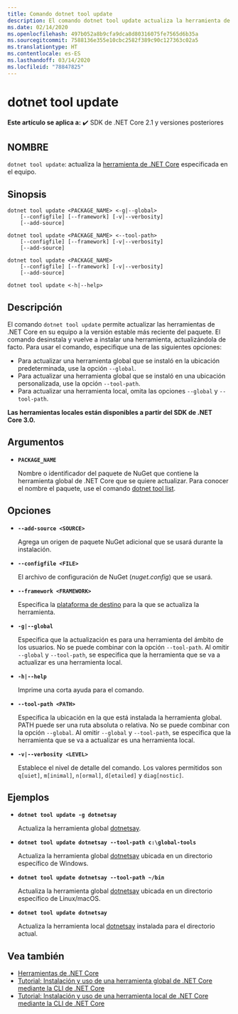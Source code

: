 ```yaml
---
title: Comando dotnet tool update
description: El comando dotnet tool update actualiza la herramienta de .NET Core en su equipo.
ms.date: 02/14/2020
ms.openlocfilehash: 497b052a8b9cfa9dca8d80316075fe7565d6b35a
ms.sourcegitcommit: 7588136e355e10cbc2582f389c90c127363c02a5
ms.translationtype: HT
ms.contentlocale: es-ES
ms.lasthandoff: 03/14/2020
ms.locfileid: "78847825"
---
```

# <a name="dotnet-tool-update"></a>dotnet tool update

**Este artículo se aplica a:** ✔️ SDK de .NET Core 2.1 y versiones posteriores

## <a name="name"></a>NOMBRE

`dotnet tool update`: actualiza la [herramienta de .NET Core](global-tools.md) especificada en el equipo.

## <a name="synopsis"></a>Sinopsis

```dotnetcli
dotnet tool update <PACKAGE_NAME> <-g|--global>
    [--configfile] [--framework] [-v|--verbosity]
    [--add-source]

dotnet tool update <PACKAGE_NAME> <--tool-path>
    [--configfile] [--framework] [-v|--verbosity]
    [--add-source]

dotnet tool update <PACKAGE_NAME>
    [--configfile] [--framework] [-v|--verbosity]
    [--add-source]

dotnet tool update <-h|--help>
```

## <a name="description"></a>Descripción

El comando `dotnet tool update` permite actualizar las herramientas de .NET Core en su equipo a la versión estable más reciente del paquete. El comando desinstala y vuelve a instalar una herramienta, actualizándola de facto. Para usar el comando, especifique una de las siguientes opciones:

* Para actualizar una herramienta global que se instaló en la ubicación predeterminada, use la opción `--global`.
* Para actualizar una herramienta global que se instaló en una ubicación personalizada, use la opción `--tool-path`.
* Para actualizar una herramienta local, omita las opciones `--global` y `--tool-path`.

**Las herramientas locales están disponibles a partir del SDK de .NET Core 3.0.**

## <a name="arguments"></a>Argumentos

- **`PACKAGE_NAME`**

  Nombre o identificador del paquete de NuGet que contiene la herramienta global de .NET Core que se quiere actualizar. Para conocer el nombre el paquete, use el comando [dotnet tool list](dotnet-tool-list.md).

## <a name="options"></a>Opciones

- **`--add-source <SOURCE>`**

  Agrega un origen de paquete NuGet adicional que se usará durante la instalación.

- **`--configfile <FILE>`**

  El archivo de configuración de NuGet (*nuget.config*) que se usará.

- **`--framework <FRAMEWORK>`**

  Especifica la [plataforma de destino](../../standard/frameworks.md) para la que se actualiza la herramienta.

- **`-g|--global`**

  Especifica que la actualización es para una herramienta del ámbito de los usuarios. No se puede combinar con la opción `--tool-path`. Al omitir `--global` y `--tool-path`, se especifica que la herramienta que se va a actualizar es una herramienta local.

- **`-h|--help`**

  Imprime una corta ayuda para el comando.

- **`--tool-path <PATH>`**

  Especifica la ubicación en la que está instalada la herramienta global. PATH puede ser una ruta absoluta o relativa. No se puede combinar con la opción `--global`. Al omitir `--global` y `--tool-path`, se especifica que la herramienta que se va a actualizar es una herramienta local.

- **`-v|--verbosity <LEVEL>`**

  Establece el nivel de detalle del comando. Los valores permitidos son `q[uiet]`, `m[inimal]`, `n[ormal]`, `d[etailed]` y `diag[nostic]`.

## <a name="examples"></a>Ejemplos

- **`dotnet tool update -g dotnetsay`**

  Actualiza la herramienta global [dotnetsay](https://www.nuget.org/packages/dotnetsay/).

- **`dotnet tool update dotnetsay --tool-path c:\global-tools`**

  Actualiza la herramienta global [dotnetsay](https://www.nuget.org/packages/dotnetsay/) ubicada en un directorio específico de Windows.

- **`dotnet tool update dotnetsay --tool-path ~/bin`**

  Actualiza la herramienta global [dotnetsay](https://www.nuget.org/packages/dotnetsay/) ubicada en un directorio específico de Linux/macOS.

- **`dotnet tool update dotnetsay`**

  Actualiza la herramienta local [dotnetsay](https://www.nuget.org/packages/dotnetsay/) instalada para el directorio actual.

## <a name="see-also"></a>Vea también

- [Herramientas de .NET Core](global-tools.md)
- [Tutorial: Instalación y uso de una herramienta global de .NET Core mediante la CLI de .NET Core](global-tools-how-to-use.md)
- [Tutorial: Instalación y uso de una herramienta local de .NET Core mediante la CLI de .NET Core](local-tools-how-to-use.md)
